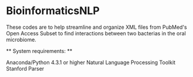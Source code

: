 # BioinformaticsNLP
These codes are to help streamline and organize XML files from PubMed's Open Access Subset to find interactions between two bacterias in the oral microbiome. 

** System requirements: **

Anaconda/Python 4.3.1 or higher
Natural Language Processing Toolkit 
Stanford Parser
